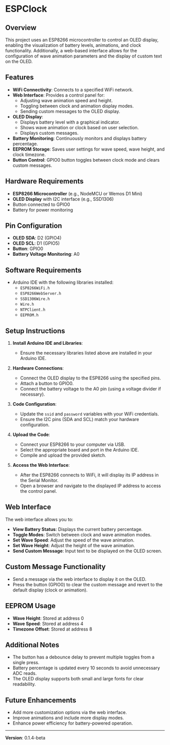 # ESPClock

## Overview
This project uses an ESP8266 microcontroller to control an OLED display, enabling the visualization of battery levels, animations, and clock functionality. Additionally, a web-based interface allows for the configuration of wave animation parameters and the display of custom text on the OLED.

## Features
- **WiFi Connectivity**: Connects to a specified WiFi network.
- **Web Interface**: Provides a control panel for:
  - Adjusting wave animation speed and height.
  - Toggling between clock and animation display modes.
  - Sending custom messages to the OLED display.
- **OLED Display**:
  - Displays battery level with a graphical indicator.
  - Shows wave animation or clock based on user selection.
  - Displays custom messages.
- **Battery Monitoring**: Continuously monitors and displays battery percentage.
- **EEPROM Storage**: Saves user settings for wave speed, wave height, and clock timezone.
- **Button Control**: GPIO0 button toggles between clock mode and clears custom messages.

## Hardware Requirements
- **ESP8266 Microcontroller** (e.g., NodeMCU or Wemos D1 Mini)
- **OLED Display** with I2C interface (e.g., SSD1306)
- Button connected to GPIO0
- Battery for power monitoring

## Pin Configuration
- **OLED SDA**: D2 (GPIO4)
- **OLED SCL**: D1 (GPIO5)
- **Button**: GPIO0
- **Battery Voltage Monitoring**: A0

## Software Requirements
- Arduino IDE with the following libraries installed:
  - `ESP8266WiFi.h`
  - `ESP8266WebServer.h`
  - `SSD1306Wire.h`
  - `Wire.h`
  - `NTPClient.h`
  - `EEPROM.h`

## Setup Instructions
1. **Install Arduino IDE and Libraries**:
   - Ensure the necessary libraries listed above are installed in your Arduino IDE.

2. **Hardware Connections**:
   - Connect the OLED display to the ESP8266 using the specified pins.
   - Attach a button to GPIO0.
   - Connect the battery voltage to the A0 pin (using a voltage divider if necessary).

3. **Code Configuration**:
   - Update the `ssid` and `password` variables with your WiFi credentials.
   - Ensure the I2C pins (SDA and SCL) match your hardware configuration.

4. **Upload the Code**:
   - Connect your ESP8266 to your computer via USB.
   - Select the appropriate board and port in the Arduino IDE.
   - Compile and upload the provided sketch.

5. **Access the Web Interface**:
   - After the ESP8266 connects to WiFi, it will display its IP address in the Serial Monitor.
   - Open a browser and navigate to the displayed IP address to access the control panel.

## Web Interface
The web interface allows you to:
- **View Battery Status**: Displays the current battery percentage.
- **Toggle Modes**: Switch between clock and wave animation modes.
- **Set Wave Speed**: Adjust the speed of the wave animation.
- **Set Wave Height**: Adjust the height of the wave animation.
- **Send Custom Message**: Input text to be displayed on the OLED screen.

## Custom Message Functionality
- Send a message via the web interface to display it on the OLED.
- Press the button (GPIO0) to clear the custom message and revert to the default display (clock or animation).

## EEPROM Usage
- **Wave Height**: Stored at address 0
- **Wave Speed**: Stored at address 4
- **Timezone Offset**: Stored at address 8

## Additional Notes
- The button has a debounce delay to prevent multiple toggles from a single press.
- Battery percentage is updated every 10 seconds to avoid unnecessary ADC reads.
- The OLED display supports both small and large fonts for clear readability.

## Future Enhancements
- Add more customization options via the web interface.
- Improve animations and include more display modes.
- Enhance power efficiency for battery-powered operation.

---
**Version**: 0.1.4-beta
